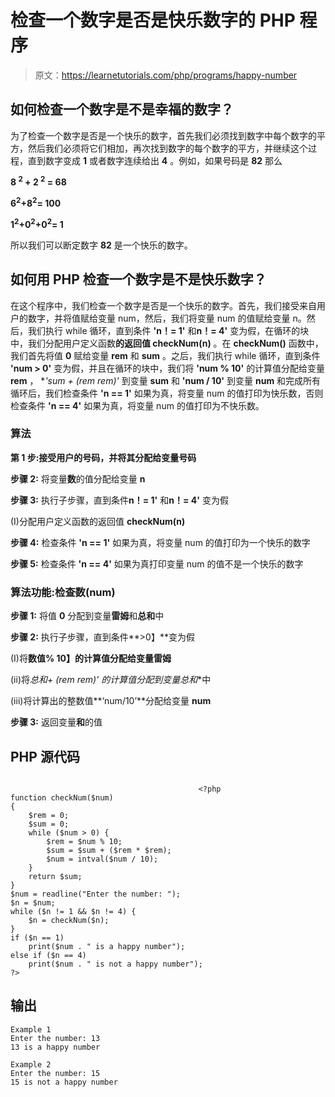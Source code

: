 # 检查一个数字是否是快乐数字的 PHP 程序

> 原文：<https://learnetutorials.com/php/programs/happy-number>

## 如何检查一个数字是不是幸福的数字？

为了检查一个数字是否是一个快乐的数字，首先我们必须找到数字中每个数字的平方，然后我们必须将它们相加，再次找到数字的每个数字的平方，并继续这个过程，直到数字变成 **1** 或者数字连续给出 **4** 。例如，如果号码是 **82** 那么

**8 <sup>2</sup> + 2 <sup>2</sup> = 68**

**6<sup>2</sup>+8<sup>2</sup>= 100**

**1<sup>2</sup>+0<sup>2</sup>+0<sup>2</sup>= 1**

所以我们可以断定数字 **82** 是一个快乐的数字。

## 如何用 PHP 检查一个数字是不是快乐数字？

在这个程序中，我们检查一个数字是否是一个快乐的数字。首先，我们接受来自用户的数字，并将值赋给变量 num，然后，我们将变量 num 的值赋给变量 n。然后，我们执行 while 循环，直到条件 **'n！= 1'** 和**n！= 4'** 变为假，在循环的块中，我们分配用户定义函数**的返回值 checkNum(n)** 。在 **checkNum()** 函数中，我们首先将值 **0** 赋给变量 **rem** 和 **sum** 。之后，我们执行 while 循环，直到条件 **'num > 0'** 变为假，并且在循环的块中，我们将 **'num % 10'** 的计算值分配给变量 **rem** ， **'sum + (rem *rem)'** 到变量 **sum** 和 **'num / 10'** 到变量 **num** 和完成所有循环后，我们检查条件 **'n == 1'** 如果为真，将变量 num 的值打印为快乐数，否则检查条件 **'n == 4'** 如果为真，将变量 num 的值打印为不快乐数。

### 算法

**第 1 步:**接受用户的号码，并将其分配给变量**号码**

**步骤 2:** 将变量**数**的值分配给变量 **n**

**步骤 3:** 执行子步骤，直到条件**n！= 1'** 和**n！= 4'** 变为假

(I)分配用户定义函数的返回值 **checkNum(n)**

**步骤 4:** 检查条件 **'n == 1'** 如果为真，将变量 num 的值打印为一个快乐的数字

**步骤 5:** 检查条件 **'n == 4'** 如果为真打印变量 num 的值不是一个快乐的数字

### 算法功能:**检查数(num)**

**步骤 1:** 将值 **0** 分配到变量**雷姆**和**总和**中

**步骤 2:** 执行子步骤，直到条件**>0】**变为假

(I)将**数值% 10】**的计算值分配给变量**雷姆**

(ii)将**总和+ (rem *rem)'** 的计算值分配到变量**总和**中

(iii)将计算出的整数值**‘num/10’**分配给变量 **num**

**步骤 3:** 返回变量**和**的值

## PHP 源代码

```

                                          <?php
function checkNum($num)
{
    $rem = 0;
    $sum = 0;
    while ($num > 0) {
        $rem = $num % 10;
        $sum = $sum + ($rem * $rem);
        $num = intval($num / 10);
    }
    return $sum;
}
$num = readline("Enter the number: ");
$n = $num;
while ($n != 1 && $n != 4) {
    $n = checkNum($n);
}
if ($n == 1)
    print($num . " is a happy number");
else if ($n == 4)
    print($num . " is not a happy number");
?>

```

## 输出

```
Example 1
Enter the number: 13
13 is a happy number

Example 2
Enter the number: 15
15 is not a happy number
```